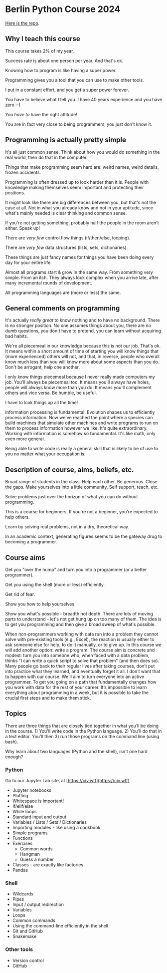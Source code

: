 # Berlin Python Course 2024

[Here is the repo](https://github.com/VirologyCharite/2024-berlin-python-course).

## Why I teach this course

This course takes 2% of my year.

Success rate is about one person per year. And that's ok.

Knowing how to program is like having a super power.

Programming gives you a tool that you can use to make other tools.

I put in a constant effort, and you get a super power forever.

You have to believe what I tell you. I have 40 years experience and you
have zero :-)

You _have to_ have the right attitude!

You are in fact very close to being programmers, you just don't know it.

## Programming is actually pretty simple

It's all just common sense. Think about how you would do something in the
real world, then do that in the computer.

Things that make programming seem hard are: weird names, weird details,
frozen accidents.

Programming is often dressed up to look harder than it is. People with
knowledge making themselves seem important and protecting their positions.

It might look like there are big differences between you, but that's not
the case at all. Not in what you already know and not in your aptitude,
since what's mainly needed is clear thinking and common sense.

If you're not getting something, probably half the people in the room
aren't either. Speak up!

There are _very few_ control flow things (if/then/else, looping).

There are _very few_ data structures (lists, sets, dictionaries).

These things are just fancy names for things you have been doing every day
for your entire life.

Almost all programs start & grow in the same way. From something very
simple.  From an itch. They always look complex when you arrive late, after
many incremental rounds of development.

All programming languages are (more or less) the same.

## General comments on programming

It's actually *really great* to know nothing and to have no background.
There is no stronger position. No one assumes things about you, there are
no dumb questions, you don't have to pretend, you can learn without
acquiring bad habits.

We're all piecemeal in our knowledge because this is not our job. That's
ok. It means within a short amount of time of starting you will know
things that (more experienced) others will not, and that, in reverse,
people who overall know much less than you will know more about some
aspects than you do. Don't be arrogant, help one another.

I only know things piecemeal because I never really made computers my
job. You'll always be piecemeal too. It means you'll always have holes,
people will always know more than you do. It means you'll complement others
and vice versa. Be humble, be useful.

I have to look things up all the time!

Information processing is fundamental. Evolution shapes us to efficiently
process information. Now we've reached the point where a species can build
machines that simulate other machines and write programs to run on them to
process information however we like. It's quite extraordinary.  Working
with information is somehow so fundamental.  It's like math, only even more
general.

Being able to write code is really a general skill that is likely to be of
use to you no matter what your occupation is.

## Description of course, aims, beliefs, etc.

Broad range of students in the class. Help each other. Be generous.  Close
the gaps. Make yourselves into a little community. Self support, teach,
etc.

Solve problems just over the horizon of what you can do without programming.

This is a course for beginners. If you're not a beginner, you're expected
to help others.

Learn by solving real problems, not in a dry, theoretical way.

In an academic context, generating figures seems to be the gateway drug to
becoming a programmer.

## Course aims

Get you "over the hump" and turn you into a programmer (or a better
programmer).

Get you using the shell (more or less) efficiently.

Get rid of fear.

Show you how to help yourselves.

Show you what's possible - breadth not depth. There are lots of moving
parts to understand - let's not get hung up on too many of them.  The idea
is to get you programming and then give a broad sweep of what's possible.

When non-programmers working with data run into a problem they cannot solve
with pre-existing tools (e.g., Excel), the reaction is usually either to
ask someone else for help, to do it manually, or to give up. In this course
we will add another option: write a program. The course aim is concrete and
modest: turn you into someone who, when faced with a data problem, thinks
"I can write a quick script to solve that problem" (and then does so). Many
people go back to their regular lives after taking courses, don’t put into
practice what they learned, and eventually forget it all. I don’t want that
to happen with our course. We'll aim to turn everyone into an active
programmer. To get you going on a path that fundamentally changes how you
work with data for the rest of your career. It’s impossible to learn
everything about programming in a week, but it is possible to take the
crucial first steps and to make them stick.

## Topics

There are three things that are closely tied together in what you’ll be
doing in the course. 1) You'll write code in the Python language. 2) You'll
do that in a text editor. You'll then 3) run those programs on the command
line (using bash).

Why learn about two languages (Python and the shell), isn't one hard enough?

### Python

Go to our Jupyter Lab site, at [https://civ.wtf](https://civ.wtf)

* Jupyter notebooks
* Plotting
* Whitespace is important!
* If/elif/else
* While loops
* Standard input and output
* Variables / Lists / Sets / Dictionaries
* Importing modules - like using a cookbook
* Simple programs
* Functions
* Exercises
    * Common words
    * Hangman
    * Guess a number
* Classes - are exactly like factories
* Pandas

### Shell

* Wildcards
* Pipes
* Input / output redirection
* Variables
* Loops
* Common commands
* Using the command-line efficiently in the shell
* Git and GitHub
* Snakemake

### Other tools

* Version control
* GitHub
